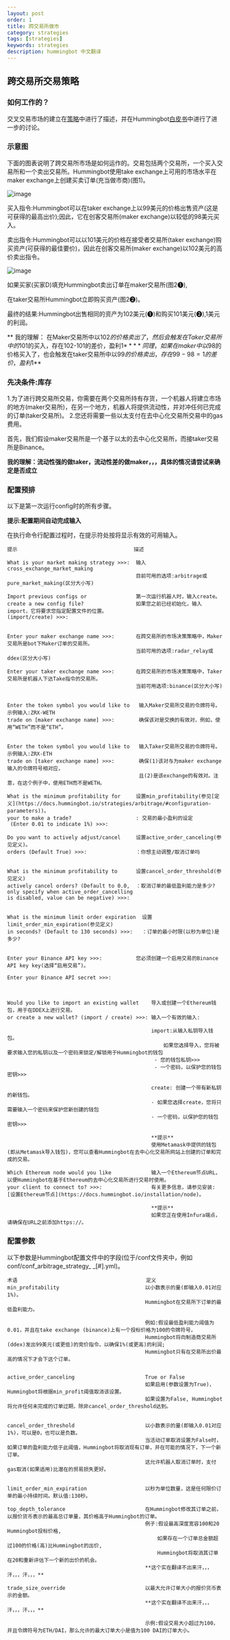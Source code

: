 ```yaml
---
layout: post
order: 1
title: 跨交易所做市
category: strategies
tags: [strategies]
keywords: strategies
description: hummingbot 中文翻译
---
```



## 跨交易所交易策略

### 如何工作的？

交叉交易市场的建立在[策略](https://docs.hummingbot.io/strategies/)中进行了描述，并在Hummingbot[白皮书](https://hummingbot.io/whitepaper.pdf)中进行了进一步的讨论。

### 示意图

下面的图表说明了跨交易所市场是如何运作的。交易包括两个交易所，一个买入交易所和一个卖出交易所。Hummingbot使用take exchange上可用的市场水平在maker exchange上创建买卖订单(充当做市商)(图1)。

![image](https://docs.hummingbot.io/assets/img/xemm-1.png)


买入指令:Hummingbot可以在taker exchange上以99美元的价格出售资产(这是可获得的最高出价);因此，它在创客交易所(maker exchange)以较低的98美元买入。

卖出指令:Hummingbot可以以101美元的价格在接受者交易所(taker exchange)购买资产(可获得的最佳要价)，因此在创客交易所(maker exchange)以102美元的高价卖出指令。

![image](https://docs.hummingbot.io/assets/img/xemm-2.png)

如果买家(买家D)填充Hummingbot卖出订单在maker交易所(图2❶),

在taker交易所Hummingbot立即购买资产(图2❷)。

最终的结果:Hummingbot出售相同的资产为102美元(❶)和购买101美元(❷),1美元的利润。

** 我的理解： 在Maker交易所中以102$的价格卖出了，然后会触发在Taker交易所中的101$的买入，存在102-101的差价，盈利1$**
** 同理，如果在maker中以98$的价格买入了，也会触发在taker交易所中以99$的价格卖出，存在99-98 =1 的差价，盈利1$**


### 先决条件:库存

1.为了进行跨交易所交易，你需要在两个交易所持有存货，一个机器人将建立市场的地方(maker交易所)，在另一个地方，机器人将提供流动性，并对冲任何已完成的订单(taker交易所)。
2.您还将需要一些以太支付在去中心化交易所交易中的gas费用。

首先，我们假设maker交易所是一个基于以太的去中心化交易所，而接taker交易所是Binance。

**我的理解：流动性强的做taker，流动性差的做maker，，，具体的情况请尝试来确定是否成立**


### 配置预排

以下是第一次运行config时的所有步骤。

**提示:配置期间自动完成输入**

在执行命令行配置过程时，在提示符处按<TAB>将显示有效的可用输入。

    
    提示                                      描述
    
    What is your market making strategy >>>:  输入 cross_exchange_market_making
                                              目前可用的选项:arbitrage或pure_market_making(区分大小写)
    
    Import previous configs or                第一次运行机器人时，输入create。
    create a new config file?                 如果您之前已经初始化，输入import，它将要求您指定配置文件的位置。
    (import/create) >>>:  
                                              
    
    Enter your maker exchange name >>>:       在跨交易所的市场决策策略中，Maker交易所是bot下Maker订单的交易所。
                                              当前可用的选项:radar_relay或ddex(区分大小写)
                                              
    Enter your taker exchange name >>>:       在跨交易所的市场决策策略中，Taker交易所是机器人下达Take指令的交易所。
                                              当前可用选项:binance(区分大小写)
                                              
                                              
    Enter the token symbol you would like to   输入Maker交易所交易的令牌符号。示例输入:ZRX-WETH
    trade on [maker exchange name] >>>:        确保该对是交换的有效对，例如，使用“WETH”而不是“ETH”。
                                             
    
    Enter the token symbol you would like to   输入Taker交易所交易的令牌符号。示例输入:ZRX-ETH
    trade on [taker exchange name] >>>:        确保(1)该对与为maker exchange输入的令牌符号相对应，
                                               且(2)是该exchange的有效对。注意，在这个例子中，使用ETH而不是WETH。
    
    What is the minimum profitability for     设置min_profitability(参见[定义](https://docs.hummingbot.io/strategies/arbitrage/#configuration-parameters))。
    your to make a trade?                     : 交易的最小盈利的设定
     (Enter 0.01 to indicate 1%) >>>:
     
    Do you want to actively adjust/cancel     设置active_order_canceling(参见定义)。
    orders (Default True) >>>:                ：你想主动调整/取消订单吗
    
     
    What is the minimum profitability to      设置cancel_order_threshold(参见定义)
    actively cancel orders? (Default to 0.0,  ：取消订单的最低盈利能力是多少?
    only specify when active_order_cancelling 
    is disabled, value can be negative) >>>:
    
    
    What is the minimum limit order expiration  设置limit_order_min_expiration(参见定义)
    in seconds? (Default to 130 seconds) >>>:   ：订单的最小时限(以秒为单位)是多少?
    
     
    Enter your Binance API key >>>:           您必须创建一个启用交易的Binance API key key(选择“启用交易”)。
    
    Enter your Binance API secret >>>:
    
    
    
    Would you like to import an existing wallet    导入或创建一个Ethereum钱包，用于在DDEX上进行交易。
    or create a new wallet? (import / create) >>>: 输入一个有效的输入:
                                                   
                                                   import:从输入私钥导入钱包。
                                                       如果您选择导入，您将被要求输入您的私钥以及一个密码来锁定/解锁用于Hummingbot的钱包
                                                    - 您的钱包私钥>>>
                                                    - 一个密码，以保护您的钱包密钥>>>
                                                    
                                                   create: 创建一个带有新私钥的新钱包。 
                                                   - 如果您选择create，您将只需要输入一个密码来保护您新创建的钱包
                                                   - 一个密码，以保护您的钱包密钥>>>
                                                   
                                                   **提示**
                                                   使用Metamask中提供的钱包(即从Metamask导入钱包)，您可以查看Hummingbot在去中心化交易所网站上创建的订单和完成的交易。
                                                   
    Which Ethereum node would you like             输入一个Ethereum节点URL，以便Hummingbot在基于Ethereum的去中心化交易所进行交易时使用。
    your client to connect to? >>>:                有关更多信息，请参见安装:[设置Ethereum节点](https://docs.hummingbot.io/installation/node)。
                                                   
                                                   **提示**
                                                   如果您正在使用Infura端点，请确保在URL之前添加https://。
                                                   
     
### 配置参数

以下参数是Hummingbot配置文件中的字段(位于/conf文件夹中，例如conf/conf_arbitrage_strategy_ _[#].yml)。

       
    术语                                          定义
    min_profitability                            以小数表示的量(即输入0.01对应1%)。
                                                 Hummingbot在交易所下订单的最低盈利能力。
                                                    
                                                 例如:假设最低盈利能力阈值为0.01，并且在take exchange (binance)上有一个投标价格为100的令牌符号，
                                                 Hummingbot将向制造商交易所(ddex)发出99美元(或更低)的竞价指令，以确保1%(或更高)的利润;
                                                 Hummingbot只有在交易所出价最高的情况下才会下这个订单。
                                                 
    
    active_order_canceling                       True or False
                                                 如果启用(参数设置为True)， Hummingbot将根据min_profit阈值取消该设置。
                                                 如果设置为False, Hummingbot将允许任何未完成的订单过期，除非cancel_order_threshold达到。
    
    
    cancel_order_threshold                       以小数表示的量(即输入0.01对应1%)，可以是0，也可以是负数。
                                                 当活动订单取消设置为False时，如果订单的盈利能力低于此阈值，Hummingbot将取消现有订单，并在可能的情况下，下一个新订单。
                                                 这允许机器人取消订单时，支付gas取消(如果适用)比潜在的贸易损失更好。
                                                 
    
    limit_order_min_expiration                   以秒为单位数量，这是任何限价订单的最小持续时间。默认值:130秒。
    
    top_depth_tolerance                          在Hummingbot修改其订单之前，以报价货币表示的最高总订单量，其价格高于Hummingbot的订单。
                                                 例子:假设最高深度宽容100和20 Hummingbot投标价格,
                                                     如果存在一个订单总金额超过100的价格(高)比Hummingbot的出价,
                                                     Hummingbot将取消其订单在20和重新评估下一个新的出价的机会。
                                                 **这个实在翻译不出来汗，，，汗，，，汗，，，**
                                                 
    trade_size_override                          以最大允许订单大小的报价货币表示的金额。
                                                 **这个实在翻译不出来汗，，，汗，，，汗，，，**
                                                 
                                                 示例:假设交易大小超过为100，并且令牌符号为ETH/DAI，那么允许的最大订单大小是值为100 DAI的订单大小。
                                                 
                                                 
